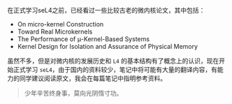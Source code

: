 在正式学习seL4之前，已经看过一些比较古老的微内核论文，其中包括：
- On micro-kernel Construction
- Toward Real Microkernels
- The Performance of μ-Kernel-Based Systems
- Kernel Design for Isolation and Assurance of Physical Memory

虽然不多，但是对微内核的发展历史和 `L4` 的基本结构有了概念上的认识，现在开始正式学习 `seL4`，由于国内的资料较少，笔记中将可能有大量的翻译内容，有能力的同学建议阅读原文，我会在每篇笔记中指明参考资料。

> 少年辛苦终身事，莫向光阴惰寸功。

